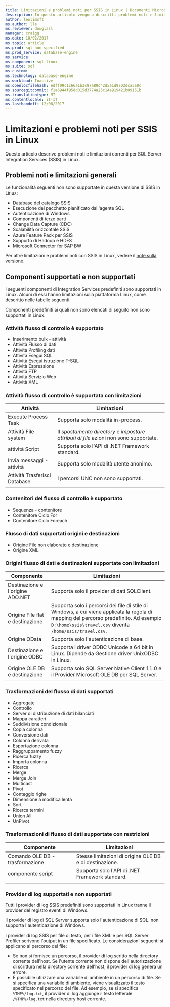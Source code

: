 ```yaml
---
title: Limitazioni e problemi noti per SSIS in Linux | Documenti Microsoft
description: In questo articolo vengono descritti problemi noti e limitazioni per SQL Server Integration Services (SSIS) nei computer Linux
author: leolimsft
ms.author: lle
ms.reviewer: douglasl
manager: craigg
ms.date: 10/02/2017
ms.topic: article
ms.prod: sql-non-specified
ms.prod_service: database-engine
ms.service: 
ms.component: sql-linux
ms.suite: sql
ms.custom: 
ms.technology: database-engine
ms.workload: Inactive
ms.openlocfilehash: edff09c1c66a1b3c97a80d42d5a1d9702dca3e0c
ms.sourcegitcommit: f1a6944f95dd015d3774a25c14a919421b09151b
ms.translationtype: MT
ms.contentlocale: it-IT
ms.lasthandoff: 12/08/2017
---
```

# <a name="limitations-and-known-issues-for-ssis-on-linux"></a>Limitazioni e problemi noti per SSIS in Linux

Questo articolo descrive problemi noti e limitazioni correnti per SQL Server Integration Services (SSIS) in Linux.

## <a name="general-limitations-and-known-issues"></a>Problemi noti e limitazioni generali

Le funzionalità seguenti non sono supportate in questa versione di SSIS in Linux:
  - Database del catalogo SSIS
  - Esecuzione del pacchetto pianificato dall'agente SQL
  - Autenticazione di Windows
  - Componenti di terze parti
  - Change Data Capture (CDC)
  - Scalabilità orizzontale SSIS
  - Azure Feature Pack per SSIS
  - Supporto di Hadoop e HDFS
  - Microsoft Connector for SAP BW

Per altre limitazioni e problemi noti con SSIS in Linux, vedere il [note sulla versione](sql-server-linux-release-notes.md#ssis).

## <a name="components"></a>Componenti supportati e non supportati

I seguenti componenti di Integration Services predefiniti sono supportati in Linux. Alcuni di essi hanno limitazioni sulla piattaforma Linux, come descritto nelle tabelle seguenti.

Componenti predefiniti ai quali non sono elencati di seguito non sono supportati in Linux.

### <a name="supported-control-flow-tasks"></a>Attività flusso di controllo è supportato
- Inserimento bulk - attività
- Attività Flusso di dati
- Attività Profiling dati
- Attività Esegui SQL
- Attività Esegui istruzione T-SQL
- Attività Espressione
- Attività FTP
- Attività Servizio Web
- Attività XML

### <a name="control-flow-tasks-supported-with-limitations"></a>Attività flusso di controllo è supportata con limitazioni

| Attività | Limitazioni |
|------------|---|
| Execute Process Task | Supporta solo modalità in-process. |
| Attività File system | Il *spostamento directory* e *impostare attributi di file* azioni non sono supportate. |
| attività Script | Supporta solo l'API di .NET Framework standard. |
| Invia messaggi - attività | Supporta solo modalità utente anonimo. |
| Attività Trasferisci Database | I percorsi UNC non sono supportati. |
| | |

### <a name="supported-control-flow-containers"></a>Contenitori del flusso di controllo è supportato
- Sequenza - contenitore
- Contenitore Ciclo For
- Contenitore Ciclo Foreach

### <a name="supported-data-flow-sources-and-destinations"></a>Flusso di dati supportati origini e destinazioni
- Origine File non elaborato e destinazione
- Origine XML

### <a name="data-flow-sources-and-destinations-supported-with-limitations"></a>Origini flusso di dati e destinazioni supportate con limitazioni

| Componente | Limitazioni |
|------------|---|
| Destinazione e l'origine ADO.NET | Supporta solo il provider di dati SQLClient. |
| Origine File flat e destinazione | Supporta solo i percorsi dei file di stile di Windows, a cui viene applicata la regola di mapping del percorso predefinito. Ad esempio `D:\home\ssis\travel.csv` diventa `/home/ssis/travel.csv`. |
| Origine OData | Supporta solo l'autenticazione di base. |
| Destinazione e l'origine ODBC | Supporta i driver ODBC Unicode a 64 bit in Linux. Dipende da Gestione driver UnixODBC in Linux. |
| Origine OLE DB e destinazione | Supporta solo SQL Server Native Client 11.0 e il Provider Microsoft OLE DB per SQL Server. |
| | |

### <a name="supported-data-flow-transformations"></a>Trasformazioni del flusso di dati supportati
- Aggregate
- Controllo
- Server di distribuzione di dati bilanciati
- Mappa caratteri
- Suddivisione condizionale
- Copia colonna
- Conversione dati
- Colonna derivata
- Esportazione colonna
- Raggruppamento fuzzy
- Ricerca fuzzy
- Importa colonna
- Ricerca
- Merge
- Merge Join
- Multicast
- Pivot
- Conteggio righe
- Dimensione a modifica lenta
- Sort
- Ricerca termini
- Union All
- UnPivot

### <a name="data-flow-transformations-supported-with-limitations"></a>Trasformazioni di flusso di dati supportate con restrizioni

| Componente | Limitazioni |
|------------|---|
| Comando OLE DB - trasformazione | Stesse limitazioni di origine OLE DB e di destinazione. |
| componente script | Supporta solo l'API di .NET Framework standard. |
| | |

### <a name="supported-and-unsupported-log-providers"></a>Provider di log supportati e non supportati
Tutti i provider di log SSIS predefiniti sono supportati in Linux tranne il provider del registro eventi di Windows.

Il provider di log di SQL Server supporta solo l'autenticazione di SQL. non supporta l'autenticazione di Windows.

I provider di log SSIS per file di testo, per i file XML e per SQL Server Profiler scrivono l'output in un file specificato. Le considerazioni seguenti si applicano al percorso del file:
-   Se non si fornisce un percorso, il provider di log scritto nella directory corrente dell'host. Se l'utente corrente non dispone dell'autorizzazione di scrittura nella directory corrente dell'host, il provider di log genera un errore.
-   È possibile utilizzare una variabile di ambiente in un percorso di file. Se si specifica una variabile di ambiente, viene visualizzato il testo specificato nel percorso del file. Ad esempio, se si specifica `%TMP%/log.txt`, il provider di log aggiunge il testo letterale `/%TMP%/log.txt` nella directory host corrente.

